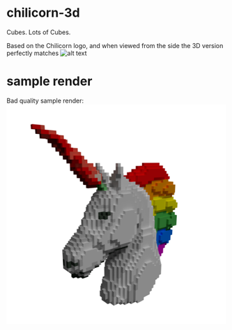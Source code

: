 # chilicorn-3d
Cubes. Lots of Cubes.

Based on the Chilicorn logo, and when viewed from the side the 3D version perfectly matches 
![alt text](https://raw.githubusercontent.com/futurice/spiceprogram/gh-pages/assets/img/logo/chilicorn_no_text-512.png)

# sample render
Bad quality sample render:
![alt text](https://raw.githubusercontent.com/Kianoni/chilicorn-3d/master/chilicorn3d-1024.png)
